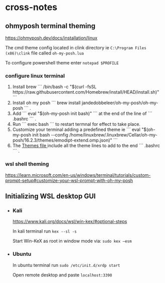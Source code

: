 # cross-notes

## ohmyposh terminal theming

https://ohmyposh.dev/docs/installation/linux

The cmd theme config located in clink directory ie ``` C:\Program Files (x86)\clink ```  file called ``` oh-my-posh.lua ```

To configure powershell theme enter ``` notepad $PROFILE ```

### configure linux terminal

<ol>

 
<li> Install brew  ``` /bin/bash -c "$(curl -fsSL https://raw.githubusercontent.com/Homebrew/install/HEAD/install.sh)" ``` </li>
  


 <li> Install oh my posh ``` brew install jandedobbeleer/oh-my-posh/oh-my-posh ```  . </li>

 

<li> Add ``` eval "$(oh-my-posh init bash)" ``` at the end of the line of  ``` .bashrc ```  . </li>



 <li> Run  ``` exec bash ```  to restart termnal for effect to take place. </li>
  

<li> Customize your terminal adding a predefined theme ie ``` eval "$(oh-my-posh init bash --config /home/linuxbrew/.linuxbrew/Cellar/oh-my-posh/16.2.3/themes/emodipt-extend.omp.json)" ```  </li>

<li> The <a href="">Themes file <a> include all the theme lines to add to the end ``` .bashrc ``` . </li> 
  
 
 </ol>


### wsl shell theming
https://learn.microsoft.com/en-us/windows/terminal/tutorials/custom-prompt-setup#customize-your-wsl-prompt-with-oh-my-posh

## Initializing WSL desktop GUI

<ul>

<li>  
  
### Kali
https://www.kali.org/docs/wsl/win-kex/#optional-steps
  
In kali terminal run ``` kex --sl -s ```
 
Start Win-KeX as root in window mode via: ``` sudo kex –esm ```

  </li>
  
  <li>

### Ubuntu

In ubuntu terminal run ``` sudo /etc/init.d/xrdp start ```

Open remote desktop and paste ``` localhost:3390 ```

  
  </li>
    
  </ul>
